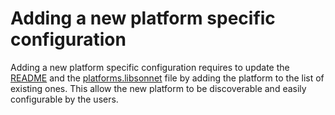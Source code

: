 # Adding a new platform specific configuration

Adding a new platform specific configuration requires to update the [README](../../../README.md#cluster-creation-tools) and the [platforms.libsonnet](./platforms.libsonnet) file by adding the platform to the list of existing ones. This allow the new platform to be discoverable and easily configurable by the users.
